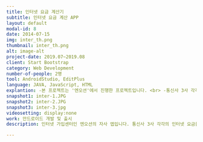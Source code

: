 ```yaml
---
title: 인터넷 요금 계산기
subtitle: 인터넷 요금 계산 APP
layout: default
modal-id: 8
date: 2014-07-15
img: inter_th.png
thumbnail: inter_th.png
alt: image-alt
project-date: 2019.07~2019.08
client: Start Bootstrap
category: Web Development
number-of-people: 2명
tool: AndroidStudio, EditPlus
language: JAVA, JavaScript, HTML
explantion: -본 프로젝트는 '엔오션'에서 진행한 프로젝트입니다. <br> -통신사 3사 각각의 인터넷 요금을 본인의 상황에 맞춰 계산할 수 있습니다. <br> -웹과 연동된 부분은 제가 구현하지 않아 별도로 첨부하지 않았습니다.
snapshot1: inter-1.JPG
snapshot2: inter-2.JPG
snapshot3: inter-3.jpg
videosetting: display:none
work: 안드로이드 개발 및 출시
description: 인터넷 가입센터인 엔오션의 자사 앱입니다. 통신사 3사 각각의 인터넷 요금을 계산할 수 있습니다.

---
```

